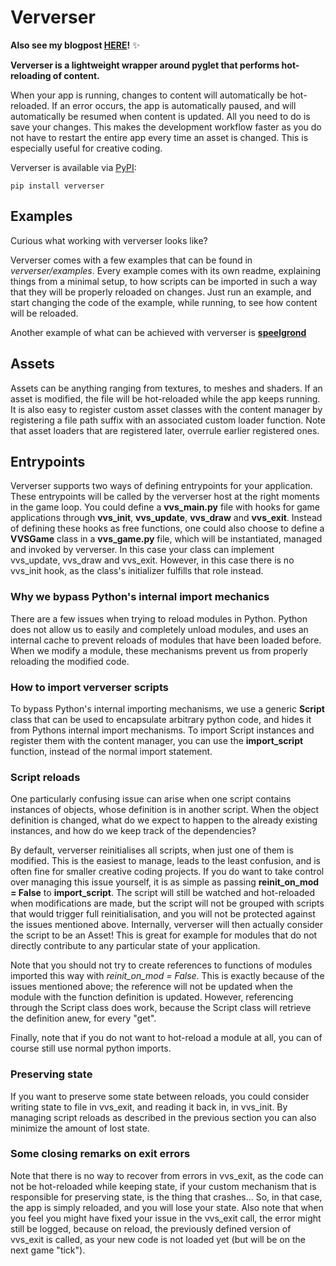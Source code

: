 # Ververser

**Also see my blogpost [HERE](https://www.berryvansomeren.com/posts/speelgrond)!** :sparkles:

**Ververser is a lightweight wrapper around pyglet that performs hot-reloading of content.** 

When your app is running, changes to content will automatically be hot-reloaded.
If an error occurs, the app is automatically paused, 
and will automatically be resumed when content is updated. 
All you need to do is save your changes. 
This makes the development workflow faster as you do not have to restart the entire app every time an asset is changed. 
This is especially useful for creative coding. 

Ververser is available via [PyPI](https://pypi.org/project/ververser/):

```
pip install ververser
```

## Examples
Curious what working with ververser looks like?

Ververser comes with a few examples that can be found in _ververser/examples_. 
Every example comes with its own readme, explaining things from a minimal setup, 
to how scripts can be imported in such a way that they will be properly reloaded on changes. 
Just run an example, and start changing the code of the example, while running, to see how content will be reloaded. 

Another example of what can be achieved with ververser is [**speelgrond**](https://github.com/berryvansomeren/speelgrond)

## Assets  
Assets can be anything ranging from textures, to meshes and shaders. 
If an asset is modified, the file will be hot-reloaded while the app keeps running. 
It is also easy to register custom asset classes with the content manager by registering a file path suffix 
with an associated custom loader function. 
Note that asset loaders that are registered later, overrule earlier registered ones.

## Entrypoints
Ververser supports two ways of defining entrypoints for your application. 
These entrypoints will be called by the ververser host at the right moments in the game loop.
You could define a **vvs_main.py** file with hooks for game applications through **vvs_init**, **vvs_update**, **vvs_draw** and **vvs_exit**.
Instead of defining these hooks as free functions, one could also choose to define a **VVSGame** class in a **vvs_game.py** file, 
which will be instantiated, managed and invoked by ververser. 
In this case your class can implement vvs_update, vvs_draw and vvs_exit. 
However, in this case there is no vvs_init hook, as the class's initializer fulfills that role instead. 

### Why we bypass Python's internal import mechanics
There are a few issues when trying to reload modules in Python. 
Python does not allow us to easily and completely unload modules, 
and uses an internal cache to prevent reloads of modules that have been loaded before. 
When we modify a module, these mechanisms prevent us from properly reloading the modified code. 

### How to import ververser scripts
To bypass Python's internal importing mechanisms, 
we use a generic **Script** class that can be used to encapsulate arbitrary python code, 
and hides it from Pythons internal import mechanisms.
To import Script instances and register them with the content manager, 
you can use the **import_script** function, instead of the normal import statement. 

### Script reloads
One particularly confusing issue can arise when one script contains instances of objects,
whose definition is in another script.
When the object definition is changed, what do we expect to happen to the already existing instances,
and how do we keep track of the dependencies?

By default, ververser reinitialises all scripts, when just one of them is modified. 
This is the easiest to manage, leads to the least confusion, and is often fine for smaller creative coding projects. 
If you do want to take control over managing this issue yourself, 
it is as simple as passing **reinit_on_mod = False** to **import_script**.
The script will still be watched and hot-reloaded when modifications are made, 
but the script will not be grouped with scripts that would trigger full reinitialisation,
and you will not be protected against the issues mentioned above.
Internally, ververser will then actually consider the script to be an Asset!
This is great for example for modules that do not directly contribute to any particular state of your application.

Note that you should not try to create references to functions of modules imported this way with _reinit_on_mod = False_.
This is exactly because of the issues mentioned above; 
the reference will not be updated when the module with the function definition is updated.
However, referencing through the Script class does work, 
because the Script class will retrieve the definition anew, for every "get".

Finally, note that if you do not want to hot-reload a module at all, 
you can of course still use normal python imports.

### Preserving state
If you want to preserve some state between reloads, 
you could consider writing state to file in vvs_exit, and reading it back in, in vvs_init. 
By managing script reloads as described in the previous section you can also minimize the amount of lost state.

### Some closing remarks on exit errors
Note that there is no way to recover from errors in vvs_exit, 
as the code can not be hot-reloaded while keeping state, 
if your custom mechanism that is responsible for preserving state, is the thing that crashes...
So, in that case, the app is simply reloaded, and you will lose your state.
Also note that when you feel you might have fixed your issue in the vvs_exit call, 
the error might still be logged, because on reload, the previously defined version of vvs_exit is called, 
as your new code is not loaded yet (but will be on the next game "tick"). 

